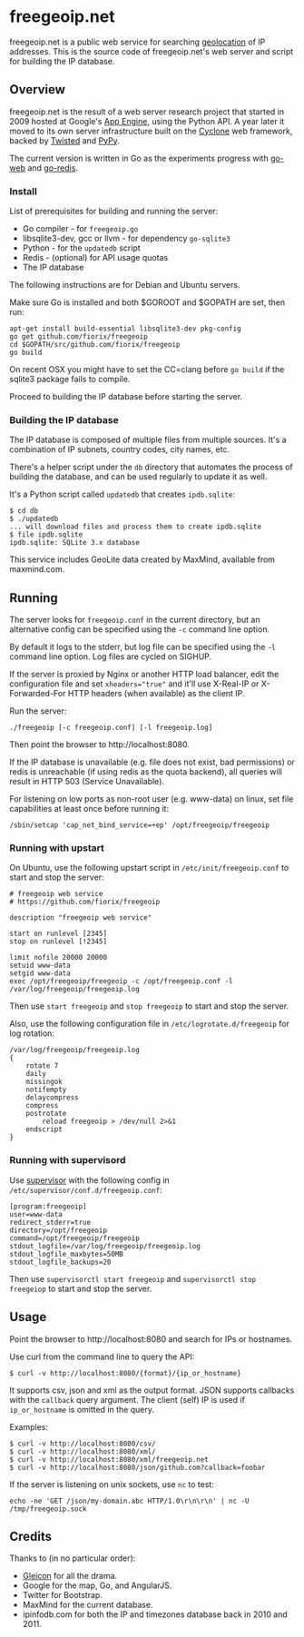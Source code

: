 # freegeoip.net

freegeoip.net is a public web service for searching
[geolocation](http://en.wikipedia.org/wiki/Geolocation) of IP addresses.
This is the source code of freegeoip.net's web server and script for building
the IP database.


## Overview

freegeoip.net is the result of a web server research project that started in
2009 hosted at Google's [App Engine](http://en.wikipedia.org/wiki/Geolocation),
using the Python API.
A year later it moved to its own server infrastructure built on the
[Cyclone](http://cyclone.io) web framework, backed by
[Twisted](http://twistedmatrix.com) and [PyPy](http://pypy.org).

The current version is written in Go as the experiments progress with
[go-web](https://github.com/fiorix/go-web) and
[go-redis](https://github.com/fiorix/go-redis).


### Install

List of prerequisites for building and running the server:

- Go compiler - for `freegeoip.go`
- libsqlite3-dev, gcc or llvm - for dependency `go-sqlite3`
- Python - for the `updatedb` script
- Redis - (optional) for API usage quotas
- The IP database

The following instructions are for Debian and Ubuntu servers.

Make sure Go is installed and both $GOROOT and $GOPATH are set, then run:

	apt-get install build-essential libsqlite3-dev pkg-config
	go get github.com/fiorix/freegeoip
	cd $GOPATH/src/github.com/fiorix/freegeoip
	go build

On recent OSX you might have to set the CC=clang before `go build` if
the sqlite3 package fails to compile.

Proceed to building the IP database before starting the server.


### Building the IP database

The IP database is composed of multiple files from multiple sources. It's a
combination of IP subnets, country codes, city names, etc.

There's a helper script under the `db` directory that automates the process
of building the database, and can be used regularly to update it as well.

It's a Python script called `updatedb` that creates `ipdb.sqlite`:

	$ cd db
	$ ./updatedb
	... will download files and process them to create ipdb.sqlite
	$ file ipdb.sqlite
	ipdb.sqlite: SQLite 3.x database

This service includes GeoLite data created by MaxMind, available from
maxmind.com.


## Running

The server looks for `freegeoip.conf` in the current directory, but an
alternative config can be specified using the `-c` command line option.

By default it logs to the stderr, but log file can be specified using
the `-l` command line option. Log files are cycled on SIGHUP.

If the server is proxied by Nginx or another HTTP load balancer, edit the
configuration file and set `xheaders="true"` and it'll use X-Real-IP or
X-Forwarded-For HTTP headers (when available) as the client IP.

Run the server:

	./freegeoip [-c freegeoip.conf] [-l freegeoip.log]

Then point the browser to http://localhost:8080.

If the IP database is unavailable (e.g. file does not exist, bad permissions)
or redis is unreachable (if using redis as the quota backend), all queries
will result in HTTP 503 (Service Unavailable).

For listening on low ports as non-root user (e.g. www-data) on linux, set
file capabilities at least once before running it:

	/sbin/setcap 'cap_net_bind_service=+ep' /opt/freegeoip/freegeoip

### Running with upstart

On Ubuntu, use the following upstart script in `/etc/init/freegeoip.conf`
to start and stop the server:

	# freegeoip web service
	# https://github.com/fiorix/freegeoip

	description "freegeoip web service"

	start on runlevel [2345]
	stop on runlevel [!2345]

	limit nofile 20000 20000
	setuid www-data
	setgid www-data
	exec /opt/freegeoip/freegeoip -c /opt/freegeoip.conf -l /var/log/freegeoip/freegeoip.log

Then use `start freegeoip` and `stop freegeoip` to start and stop the server.

Also, use the following configuration file in `/etc/logrotate.d/freegeoip` for
log rotation:

	/var/log/freegeoip/freegeoip.log
	{
		rotate 7
		daily
		missingok
		notifempty
		delaycompress
		compress
		postrotate
			reload freegeoip > /dev/null 2>&1
		endscript
	}

### Running with supervisord

Use [supervisor](http://supervisord.org) with the following config in
`/etc/supervisor/conf.d/freegeoip.conf`:

	[program:freegeoip]
	user=www-data
	redirect_stderr=true
	directory=/opt/freegeoip
	command=/opt/freegeoip/freegeoip
	stdout_logfile=/var/log/freegeoip/freegeoip.log
	stdout_logfile_maxbytes=50MB
	stdout_logfile_backups=20

Then use `supervisorctl start freegeoip` and `supervisorctl stop freegeiop`
to start and stop the server.


## Usage

Point the browser to http://localhost:8080 and search for IPs or hostnames.

Use curl from the command line to query the API:

	$ curl -v http://localhost:8080/{format}/{ip_or_hostname}

It supports csv, json and xml as the output format. JSON supports callbacks
with the `callback` query argument. The client (self) IP is used if
`ip_or_hostname` is omitted in the query.

Examples:

	$ curl -v http://localhost:8080/csv/
	$ curl -v http://localhost:8080/xml/
	$ curl -v http://localhost:8080/xml/freegeoip.net
	$ curl -v http://localhost:8080/json/github.com?callback=foobar

If the server is listening on unix sockets, use `nc` to test:

	echo -ne 'GET /json/my-domain.abc HTTP/1.0\r\n\r\n' | nc -U /tmp/freegeoip.sock


## Credits

Thanks to (in no particular order):

- [Gleicon](https://github.com/gleicon) for all the drama.
- Google for the map, Go, and AngularJS.
- Twitter for Bootstrap.
- MaxMind for the current database.
- ipinfodb.com for both the IP and timezones database back in 2010 and 2011.
